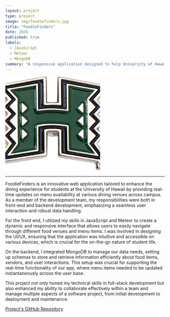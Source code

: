 ```yaml
---
layout: project
type: project
image: img/foodiefinders.jpg
title: "FoodieFinders"
date: 2024
published: true
labels:
  - JavaScript
  - Meteor
  - MongoDB
summary: "A responsive application designed to help University of Hawaii students find specific food items on campus, enhancing their dining experience by offering real-time food availability updates."
---
```


<div class="text-center p-4">
  <img width="300px" src="../img/foodiefinders.jpg" class="img-thumbnail" >
</div>
<hr>

FoodieFinders is an innovative web application tailored to enhance the dining experience for students at the University of Hawaii by providing real-time updates on menu availability at various dining venues across campus. As a member of the development team, my responsibilities were both in front-end and backend development, emphasizing a seamless user interaction and robust data handling.

For the front end, I utilized my skills in JavaScript and Meteor to create a dynamic and responsive interface that allows users to easily navigate through different food venues and menu items. I was involved in designing the UI/UX, ensuring that the application was intuitive and accessible on various devices, which is crucial for the on-the-go nature of student life.

On the backend, I integrated MongoDB to manage our data needs, setting up schemas to store and retrieve information efficiently about food items, vendors, and user interactions. This setup was crucial for supporting the real-time functionality of our app, where menu items needed to be updated instantaneously across the user base.

This project not only honed my technical skills in full-stack development but also enhanced my ability to collaborate effectively within a team and manage multiple aspects of a software project, from initial development to deployment and maintenance.

[Project's GitHub Repository](https://github.com/FoodieFinders/FoodieFinders.github.io)
